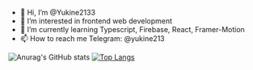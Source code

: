 - 👋 Hi, I’m @Yukine2133
- 👀 I’m interested in frontend web development
- 🌱 I’m currently learning Typescript, Firebase, React, Framer-Motion
- 📫 How to reach me Telegram: @yukine213


![Anurag's GitHub stats](https://github-readme-stats.vercel.app/api?username=yukine2133&show_icons=true&theme=dracula)
[![Top Langs](https://github-readme-stats.vercel.app/api/top-langs/?username=yukine2133&layout=compact)](https://github.com/anuraghazra/github-readme-stats)
